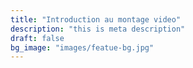 ```yaml
---
title: "Introduction au montage video"
description: "this is meta description"
draft: false
bg_image: "images/featue-bg.jpg"
---
```



